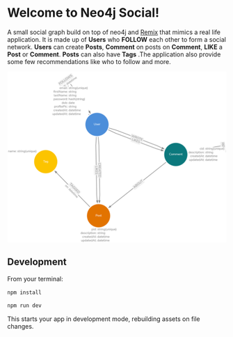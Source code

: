 # Welcome to Neo4j Social!

A small social graph build on top of neo4j and [Remix](https://remix.run/) that mimics a real life application. It is made up of **Users** who **FOLLOW** each other to form a social network. **Users** can create **Posts**, **Comment** on posts on **Comment**, **LIKE** a **Post** or **Comment**. **Posts** can also have **Tags** .The application also provide some few recommendations like who to follow and more.

![neo4jsocialmodel](neo4jsocial.png)

## Development

From your terminal:

```sh
npm install
```

```sh
npm run dev
```

This starts your app in development mode, rebuilding assets on file changes.

